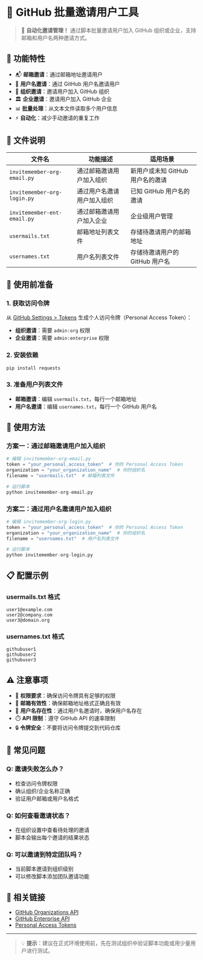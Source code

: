 # 📧 GitHub 批量邀请用户工具

> 🚀 **自动化邀请管理！** 通过脚本批量邀请用户加入 GitHub 组织或企业，支持邮箱和用户名两种邀请方式。

## 🌟 功能特性

- 📬 **邮箱邀请**：通过邮箱地址邀请用户
- 👤 **用户名邀请**：通过 GitHub 用户名邀请用户  
- 🏢 **组织邀请**：邀请用户加入 GitHub 组织
- 🏛️ **企业邀请**：邀请用户加入 GitHub 企业
- 📊 **批量处理**：从文本文件读取多个用户信息
- ⚡ **自动化**：减少手动邀请的重复工作

## 📁 文件说明

| 文件名 | 功能描述 | 适用场景 |
|--------|---------|---------|
| `invitemember-org-email.py` | 通过邮箱邀请用户加入组织 | 新用户或未知 GitHub 用户名的邀请 |
| `invitemember-org-login.py` | 通过用户名邀请用户加入组织 | 已知 GitHub 用户名的邀请 |
| `invitemember-ent-email.py` | 通过邮箱邀请用户加入企业 | 企业级用户管理 |
| `usermails.txt` | 邮箱地址列表文件 | 存储待邀请用户的邮箱地址 |
| `usernames.txt` | 用户名列表文件 | 存储待邀请用户的 GitHub 用户名 |

## 🔧 使用前准备

### 1. 获取访问令牌
从 [GitHub Settings > Tokens](https://github.com/settings/tokens) 生成个人访问令牌（Personal Access Token）：

- **组织邀请**：需要 `admin:org` 权限
- **企业邀请**：需要 `admin:enterprise` 权限

### 2. 安装依赖
```bash
pip install requests
```

### 3. 准备用户列表文件
- **邮箱邀请**：编辑 `usermails.txt`，每行一个邮箱地址
- **用户名邀请**：编辑 `usernames.txt`，每行一个 GitHub 用户名

## 📖 使用方法

### 方案一：通过邮箱邀请用户加入组织

```python
# 编辑 invitemember-org-email.py
token = "your_personal_access_token"  # 你的 Personal Access Token
organization = "your_organization_name"  # 你的组织名
filename = "usermails.txt"  # 邮箱列表文件

# 运行脚本
python invitemember-org-email.py
```

### 方案二：通过用户名邀请用户加入组织

```python
# 编辑 invitemember-org-login.py
token = "your_personal_access_token"  # 你的 Personal Access Token
organization = "your_organization_name"  # 你的组织名
filename = "usernames.txt"  # 用户名列表文件

# 运行脚本
python invitemember-org-login.py
```

## 📋 配置示例

### usermails.txt 格式
```
user1@example.com
user2@company.com
user3@domain.org
```

### usernames.txt 格式
```
githubuser1
githubuser2
githubuser3
```

## ⚠️ 注意事项

- 🔐 **权限要求**：确保访问令牌具有足够的权限
- 📧 **邮箱有效性**：确保邮箱地址格式正确且有效
- 👤 **用户名存在性**：通过用户名邀请时，确保用户名存在
- ⏱️ **API 限制**：遵守 GitHub API 的速率限制
- 🔒 **令牌安全**：不要将访问令牌提交到代码仓库

## 🐛 常见问题

### Q: 邀请失败怎么办？
- 检查访问令牌权限
- 确认组织/企业名称正确
- 验证用户邮箱或用户名格式

### Q: 如何查看邀请状态？
- 在组织设置中查看待处理的邀请
- 脚本会输出每个邀请的结果状态

### Q: 可以邀请到特定团队吗？
- 当前脚本邀请到组织级别
- 可以修改脚本添加团队邀请功能

## 🔗 相关链接

- [GitHub Organizations API](https://docs.github.com/en/rest/orgs/members)
- [GitHub Enterprise API](https://docs.github.com/en/rest/enterprise-admin)
- [Personal Access Tokens](https://docs.github.com/en/authentication/keeping-your-account-and-data-secure/creating-a-personal-access-token)

---

> 💡 **提示**：建议在正式环境使用前，先在测试组织中验证脚本功能或用少量用户进行测试。